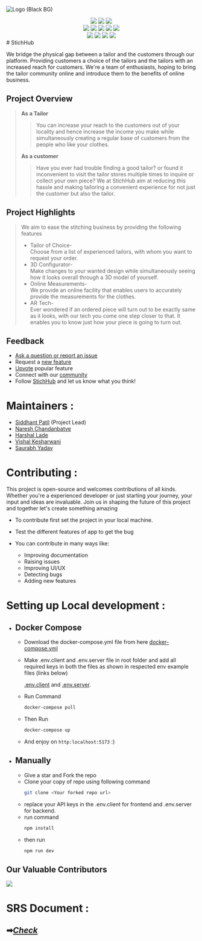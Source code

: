 ![Logo (Black BG)](https://user-images.githubusercontent.com/77800620/217613866-35741ca4-a2a2-4d19-a0ad-5315a5e5a02a.png)
<div align="center">
      <img src="https://forthebadge.com/images/badges/built-with-love.svg" />
      <img src="https://forthebadge.com/images/badges/uses-brains.svg" />
      <img src="https://forthebadge.com/images/badges/powered-by-responsibility.svg" />
      <br>
      <img src="https://img.shields.io/github/repo-size/DevFeed404/DevFeed-1.0?style=for-the-badge" />
      <img src="https://img.shields.io/github/issues/DevFeed404/DevFeed-1.0?style=for-the-badge" />
      <img src="https://img.shields.io/github/issues-raw/DevFeed404/DevFeed-1.0?style=for-the-badge" />
      <img src="https://img.shields.io/github/forks/DevFeed404/DevFeed-1.0?style=for-the-badge" />
      <img src="https://img.shields.io/github/issues-pr-closed/DevFeed404/DevFeed-1.0?style=for-the-badge" />
      <br>
      <img src="https://img.shields.io/github/stars/DevFeed404/DevFeed-1.0?style=for-the-badge" />
      <img src="https://img.shields.io/github/contributors/DevFeed404/DevFeed-1.0?style=for-the-badge" />
      <img src="https://img.shields.io/github/issues-pr-closed/DevFeed404/DevFeed-1.0?style=for-the-badge" />
      <img src="https://img.shields.io/github/last-commit/DevFeed404/DevFeed-1.0?style=for-the-badge" />
 </div>
# StichHub

We bridge the physical gap between a tailor and the customers through our platform. Providing customers a choice of the tailors and the tailors with an increased reach for customers.
We're a team of enthusiasts, hoping to bring the tailor community online and introduce them to the benefits of online business.


## Project Overview
>**As a Tailor**
>>You can increase your reach to the customers out of your locality and hence increase the income you make while simultaneously creating a regular base of customers from the people who like your clothes.
>
>**As a customer**
>>Have you ever had trouble finding a good tailor? or found it inconvenient to visit the tailor stores multiple times to inquire or collect your own piece?
We at StichHub aim at reducing this hassle and making tailoring a convenient experience for not just the customer but also the tailor.

## Project Highlights
>We aim to ease the stitching business by providing the following features
> - Tailor of Choice-<br>
>  Choose from a list of experienced tailors, with whom you want to request your order.
> - 3D Configurator-<br>
>  Make changes to your wanted design while simultaneously seeing how it looks overall through a 3D model of yourself.
> - Online Measurements-<br>
>  We provide an online facility that enables users to accurately provide the measurements for the clothes.
> - AR Tech-<br>
>  Ever wondered if an ordered piece will turn out to be exactly same as it looks, with our tech you come one step closer to that. It enables you to know just how your piece is going to turn out.
<!-- 
## Previous Builds
link here- -->

## Feedback
 - [Ask a question or report an issue](https://github.com/UBA-GCOEN/StichHub/issues)
 - Request a [new feature](https://github.com/UBA-GCOEN/StichHub/issues)
 - [Upvote]() popular feature
 - Connect with our [community]()
 - Follow [StichHub]() and let us know what you think!

# Maintainers :
  - [Siddhant Patil](https://github.com/Siddhant-Patil0203) (Project Lead)
  - [Naresh Chandanbatve](https://github.com/Naresh-chandanbatve)
  - [Harshal Lade](https://github.com/LadeHarshal)
  - [Vishal Kesharwani](https://github.com/vishal10kesharwani)
  - [Saurabh Yadav](https://github.com/Saurabb-coder)

# Contributing :
This project is open-source and welcomes contributions of all kinds. Whether you're a experienced developer or just starting your journey, your input and ideas are invaluable. Join us in shaping the future of this project and together let's create something amazing

   - To contribute first set the project in your local machine.

   - Test the different features of app to get the bug

   - You can contribute in many ways like:
      - Improving documentation
      - Raising issues 
      - Improving UI/UX 
      - Detecting bugs 
      - Adding new features


        

# Setting up Local development :
  - ## Docker Compose 
     - Download the docker-compose.yml file from here <a href="https://github.com/Naresh-chandanbatve/StichHub/raw/main/docker-compose.yml" download="docker-compose.yml" >docker-compose.yml</a>
     - Make .env.client and .env.server file in root folder and add all required keys in both the files as shown in respected env example files (links below)
     
       [.env.client](https://github.com/Naresh-chandanbatve/StichHub/raw/main/.env.client?raw=true) and [.env.server](https://github.com/Naresh-chandanbatve/StichHub/raw/main/.env.server).
     - Run Command
       ```bash 
       docker-compose pull
       ```
     - Then Run
       ```bash
       docker-compose up
       ```
     - And enjoy on ``` http:localhost:5173 ```  :)  
  - ## Manually
     - Give a star and Fork the repo 
     - Clone your copy of repo using following command 
         ```bash
         git clone <Your forked repo url>
         ```
      - replace your API keys in the .env.client for frontend and .env.server for backend.
      - run command 
        ```bash
        npm install
        ```
      - then run
        ```bash
        npm run dev
        ```
        
 ## Our Valuable Contributors

<a href = "https://github.com/UBA-GCOEN/StichHub/graphs/contributors">

  <img src = "https://contrib.rocks/image?repo=UBA-GCOEN/StichHub"/>

</a>       
        
# SRS Document :
## ➡[_Check_](SRS.md)



